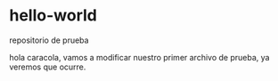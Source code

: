 # hello-world
repositorio de prueba

hola caracola, vamos a modificar nuestro primer archivo de prueba, ya veremos que ocurre.
